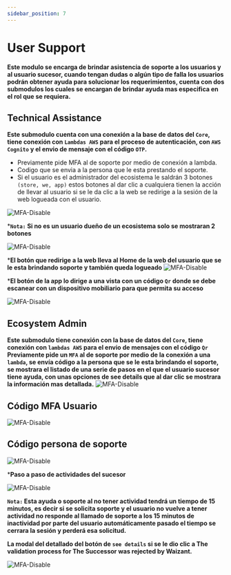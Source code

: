 ```yaml
---
sidebar_position: 7
---
```

# User Support

**Este modulo se encarga de brindar asistencia de soporte a los usuarios y al usuario sucesor, cuando tengan dudas o algún tipo de falla los usuarios podrán obtener ayuda para solucionar los requerimientos, cuenta con dos submodulos los cuales se encargan de brindar ayuda mas especifica en el rol que se requiera.**

## **Technical Assistance**

**Este submodulo cuenta con una conexión a la base de datos del `Core`, tiene conexión con `Lambdas AWS` para el proceso de autenticación, con `AWS Cognito` y el envio de mensaje con el código `OTP`.**

- Previamente pide MFA al de soporte por medio de conexión a lambda.
- Codigo que se envia a la persona que le esta prestando el soporte.
- Si el usuario es el administrador del ecosistema le saldrán 3 botones `(store, we, app)` estos botones al dar clic a cualquiera tienen la acción de llevar al usuario si se le da clic a la web se redirige a la sesión de la web logueada con el usuario.

![MFA-Disable](/img/backoffice-user/support_technical_backoffice.png)

***`Nota:` Si no es un usuario dueño de un ecosistema solo se mostraran 2 botones**

![MFA-Disable](/img/backoffice-user/support_technical_backoffices.png)

***El botón que redirige a la web lleva al Home de la web del usuario que se le esta brindando soporte y también queda logueado**
![MFA-Disable](/img/backoffice-user/ecosystem_plans.png)

***El botón de la app lo dirige a una vista con un código `Qr` donde se debe escanear con un dispositivo mobiliario para que permita su acceso**

![MFA-Disable](/img/backoffice-user/code-qr-app.png)

## Ecosystem Admin

**Este submodulo tiene conexión con la base de datos del `Core`, tiene conexión con `lambdas AWS` para el envio de mensajes con el código `Qr` Previamente pide un `MFA` al de soporte por medio de la conexión a una `lambda`, se envía código a la persona que se le esta brindando el soporte, se mostrara el listado de una serie de pasos en el que el usuario sucesor tiene ayuda, con unas opciones de see details que al dar clic se mostrara la información mas detallada.**
![MFA-Disable](/img/backoffice-user/modal-verification-user-support.png)

## Código MFA Usuario

![MFA-Disable](/img/backoffice-user/code-user-support-verification.png)

## Código persona de soporte

![MFA-Disable](/img/backoffice-user/verification-code-person-support.png)

***Paso a paso de actividades del sucesor**

![MFA-Disable](/img/backoffice-user/activity-succesor-.png)

**`Nota:` Esta ayuda o soporte al no tener actividad tendrá un tiempo de 15 minutos, es decir si se solicita soporte y el usuario no vuelve a tener actividad no responde al llamado de soporte a los 15 minutos de inactividad por parte del usuario automáticamente pasado el tiempo se cerrara la sesión y perderá esa solicitud.**

**La modal del detallado del botón de `see details` si se le dio clic a The validation process for The Successor was rejected by Waizant.**

![MFA-Disable](/img/backoffice-user/validation-process-succesor.png)
